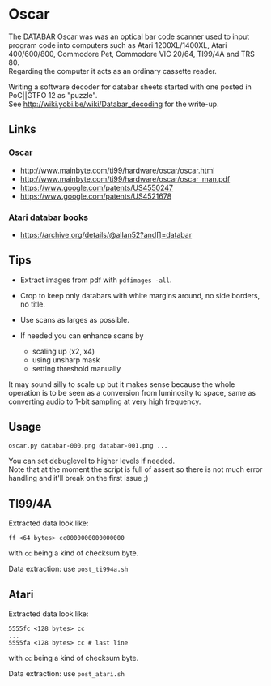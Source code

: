 # Oscar
The DATABAR Oscar was was an optical bar code scanner used to input program code into computers such as Atari 1200XL/1400XL, Atari 400/600/800, Commodore Pet, Commodore VIC 20/64, TI99/4A and TRS 80.  
Regarding the computer it acts as an ordinary cassette reader.

Writing a software decoder for databar sheets started with one posted in PoC||GTFO 12 as "puzzle".  
See http://wiki.yobi.be/wiki/Databar_decoding for the write-up.

## Links

### Oscar

* http://www.mainbyte.com/ti99/hardware/oscar/oscar.html
* http://www.mainbyte.com/ti99/hardware/oscar/oscar_man.pdf
* https://www.google.com/patents/US4550247
* https://www.google.com/patents/US4521678

### Atari databar books

* https://archive.org/details/@allan52?and[]=databar

## Tips

* Extract images from pdf with `pdfimages -all`.
* Crop to keep only databars with white margins around, no side borders, no title.
* Use scans as larges as possible.
* If needed you can enhance scans by

  * scaling up (x2, x4)
  * using unsharp mask
  * setting threshold manually

It may sound silly to scale up but it makes sense because the whole operation is to be seen as a conversion from luminosity to space, same as converting audio to 1-bit sampling at very high frequency.

## Usage

```bash
oscar.py databar-000.png databar-001.png ...
```

You can set debuglevel to higher levels if needed.  
Note that at the moment the script is full of assert so there is not much error handling and it'll break on the first issue ;)

## TI99/4A

Extracted data look like:
```
ff <64 bytes> cc0000000000000000
```
with `cc` being a kind of checksum byte.

Data extraction: use `post_ti994a.sh`

## Atari

Extracted data look like:
```
5555fc <128 bytes> cc
...
5555fa <128 bytes> cc # last line
```
with `cc` being a kind of checksum byte.

Data extraction: use `post_atari.sh`
